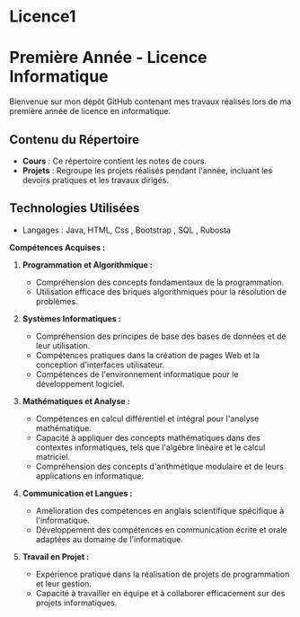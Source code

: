 ﻿# Licence1

#  Première Année - Licence Informatique

Bienvenue sur mon dépôt GitHub contenant mes travaux réalisés lors de ma première année de licence en informatique.

## Contenu du Répertoire

- **Cours** : Ce répertoire contient les notes de cours.
- **Projets** : Regroupe les projets réalisés pendant l'année, incluant les devoirs pratiques et les travaux dirigés.


## Technologies Utilisées

- Langages : Java, HTML, Css , Bootstrap , SQL , Rubosta 


**Compétences Acquises :**

1. **Programmation et Algorithmique :**
   - Compréhension des concepts fondamentaux de la programmation.
   - Utilisation efficace des briques algorithmiques pour la résolution de problèmes.

2. **Systèmes Informatiques :**
   - Compréhension des principes de base des bases de données et de leur utilisation.
   - Compétences pratiques dans la création de pages Web et la conception d'interfaces utilisateur.
   - Compétences de l'environnement informatique pour le développement logiciel.

3. **Mathématiques et Analyse :**
   - Compétences en calcul différentiel et intégral pour l'analyse mathématique.
   - Capacité à appliquer des concepts mathématiques dans des contextes informatiques, tels que l'algèbre linéaire et le calcul matriciel.
   - Compréhension des concepts d'arithmétique modulaire et de leurs applications en informatique.

4. **Communication et Langues :**
   - Amélioration des compétences en anglais scientifique spécifique à l'informatique.
   - Développement des compétences en communication écrite et orale adaptées au domaine de l'informatique.

5. **Travail en Projet :**
   - Expérience pratique dans la réalisation de projets de programmation et leur gestion.
   - Capacité à travailler en équipe et à collaborer efficacement sur des projets informatiques.



